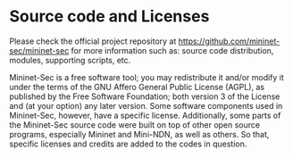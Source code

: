 # Source code and Licenses

Please check the official project repository at https://github.com/mininet-sec/mininet-sec for more information such as: source code distribution, modules, supporting scripts, etc.


Mininet-Sec is a free software tool; you may redistribute it and/or modify it under the terms of the GNU Affero General Public License (AGPL), as published by the Free Software Foundation; both version 3 of the License and (at your option) any later version. Some software components used in Mininet-Sec, however, have a specific license. Additionally, some parts of the Mininet-Sec source code were built on top of other open source programs, especially Mininet and Mini-NDN, as well as others. So that, specific licenses and credits are added to the codes in question.

